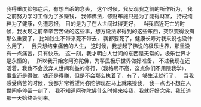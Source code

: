 我得重度抑郁症后，有想自杀的念头，
这个时候，我反观我之前的所作所为，
我之前努力学习工作为了多赚钱，
我修佛法，修财布施只是为了能得财富，
持戒纯粹为了健康，免遭恶报，
目的是为了在人世间过得更好，
&nbsp;
当我临近死亡的时候，我发现之前辛辛苦苦做的这些事，想方设法求得到的这些东西，突然变得没有那么重要了，
比如钱生不带来死不带去，
我都要死了，健康长寿对我来说也没什么用了，
&nbsp;
我只想结束痛苦的人生，
这时候，我想起了佛说的极乐世界，那里没有一点痛苦，只有快乐，
这一刻，我才明白人世间的东西是无常的，极乐世界才是永恒的，
&nbsp;
所以我开始念阿弥陀佛，为移民极乐世界做好准备，
不过我现在还活着，我也不会放弃人世间利益的修行，（我格局不高，这点你们不用跟我学），
事业还是得做，钱还是得赚，但是不会那么执着了，有了，够生活就行了，
&nbsp;
当我感受痛苦的时候，我都非常希望阿弥陀佛现在马上就来接我，
我一点也不想在人世间多停留一刻了，
我不知道阿弥陀佛什么时候来接我，我就好好念佛，我知道那一天始终会到来。
